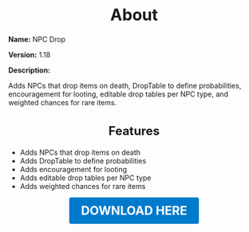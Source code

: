 <h1 style="text-align:center; font-size:2rem; font-weight:bold;">About</h1>

**Name:**
NPC Drop

**Version:**
1.18

**Description:**

Adds NPCs that drop items on death, DropTable to define probabilities, encouragement for looting, editable drop tables per NPC type, and weighted chances for rare items.

<h2 style="text-align:center; font-size:1.5rem; font-weight:bold;">Features</h2>

- Adds NPCs that drop items on death
- Adds DropTable to define probabilities
- Adds encouragement for looting
- Adds editable drop tables per NPC type
- Adds weighted chances for rare items





<p align="center"><a href="https://github.com/LiliaFramework/Modules/raw/refs/heads/gh-pages/npcdrop.zip" style="display:inline-block;padding:12px 24px;font-size:1.5rem;font-weight:bold;text-decoration:none;color:#fff;background-color:var(--md-primary-fg-color,#007acc);border-radius:4px;">DOWNLOAD HERE</a></p>